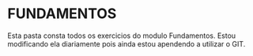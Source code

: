 # FUNDAMENTOS
Esta pasta consta todos os exercicios do modulo Fundamentos.
Estou modificando ela diariamente pois ainda estou apendendo a utilizar o GIT.